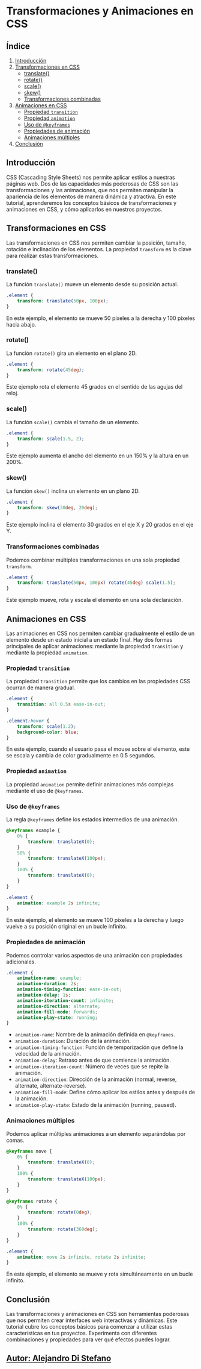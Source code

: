# Transformaciones y Animaciones en CSS

## Índice
1. [Introducción](#introducción)
2. [Transformaciones en CSS](#transformaciones-en-css)
    - [translate()](#translate)
    - [rotate()](#rotate)
    - [scale()](#scale)
    - [skew()](#skew)
    - [Transformaciones combinadas](#transformaciones-combinadas)
3. [Animaciones en CSS](#animaciones-en-css)
    - [Propiedad `transition`](#propiedad-transition)
    - [Propiedad `animation`](#propiedad-animation)
    - [Uso de `@keyframes`](#uso-de-keyframes)
    - [Propiedades de animación](#propiedades-de-animación)
    - [Animaciones múltiples](#animaciones-múltiples)
4. [Conclusión](#conclusión)

## Introducción
CSS (Cascading Style Sheets) nos permite aplicar estilos a nuestras páginas web. Dos de las capacidades más poderosas de CSS son las transformaciones y las animaciones, que nos permiten manipular la apariencia de los elementos de manera dinámica y atractiva. En este tutorial, aprenderemos los conceptos básicos de transformaciones y animaciones en CSS, y cómo aplicarlos en nuestros proyectos.

## Transformaciones en CSS
Las transformaciones en CSS nos permiten cambiar la posición, tamaño, rotación e inclinación de los elementos. La propiedad `transform` es la clave para realizar estas transformaciones.

### translate()
La función `translate()` mueve un elemento desde su posición actual.

```css
.element {
    transform: translate(50px, 100px);
}
```

En este ejemplo, el elemento se mueve 50 píxeles a la derecha y 100 píxeles hacia abajo.

### rotate()
La función `rotate()` gira un elemento en el plano 2D.

```css
.element {
    transform: rotate(45deg);
}
```

Este ejemplo rota el elemento 45 grados en el sentido de las agujas del reloj.

### scale()
La función `scale()` cambia el tamaño de un elemento.

```css
.element {
    transform: scale(1.5, 2);
}
```

Este ejemplo aumenta el ancho del elemento en un 150% y la altura en un 200%.

### skew()
La función `skew()` inclina un elemento en un plano 2D.

```css
.element {
    transform: skew(30deg, 20deg);
}
```

Este ejemplo inclina el elemento 30 grados en el eje X y 20 grados en el eje Y.

### Transformaciones combinadas
Podemos combinar múltiples transformaciones en una sola propiedad `transform`.

```css
.element {
    transform: translate(50px, 100px) rotate(45deg) scale(1.5);
}
```

Este ejemplo mueve, rota y escala el elemento en una sola declaración.

## Animaciones en CSS
Las animaciones en CSS nos permiten cambiar gradualmente el estilo de un elemento desde un estado inicial a un estado final. Hay dos formas principales de aplicar animaciones: mediante la propiedad `transition` y mediante la propiedad `animation`.

### Propiedad `transition`
La propiedad `transition` permite que los cambios en las propiedades CSS ocurran de manera gradual.

```css
.element {
    transition: all 0.5s ease-in-out;
}

.element:hover {
    transform: scale(1.2);
    background-color: blue;
}
```

En este ejemplo, cuando el usuario pasa el mouse sobre el elemento, este se escala y cambia de color gradualmente en 0.5 segundos.

### Propiedad `animation`
La propiedad `animation` permite definir animaciones más complejas mediante el uso de `@keyframes`.

### Uso de `@keyframes`
La regla `@keyframes` define los estados intermedios de una animación.

```css
@keyframes example {
    0% {
        transform: translateX(0);
    }
    50% {
        transform: translateX(100px);
    }
    100% {
        transform: translateX(0);
    }
}

.element {
    animation: example 2s infinite;
}
```

En este ejemplo, el elemento se mueve 100 píxeles a la derecha y luego vuelve a su posición original en un bucle infinito.

### Propiedades de animación
Podemos controlar varios aspectos de una animación con propiedades adicionales.

```css
.element {
    animation-name: example;
    animation-duration: 2s;
    animation-timing-function: ease-in-out;
    animation-delay: 1s;
    animation-iteration-count: infinite;
    animation-direction: alternate;
    animation-fill-mode: forwards;
    animation-play-state: running;
}
```

- `animation-name`: Nombre de la animación definida en `@keyframes`.
- `animation-duration`: Duración de la animación.
- `animation-timing-function`: Función de temporización que define la velocidad de la animación.
- `animation-delay`: Retraso antes de que comience la animación.
- `animation-iteration-count`: Número de veces que se repite la animación.
- `animation-direction`: Dirección de la animación (normal, reverse, alternate, alternate-reverse).
- `animation-fill-mode`: Define cómo aplicar los estilos antes y después de la animación.
- `animation-play-state`: Estado de la animación (running, paused).

### Animaciones múltiples
Podemos aplicar múltiples animaciones a un elemento separándolas por comas.

```css
@keyframes move {
    0% {
        transform: translateX(0);
    }
    100% {
        transform: translateX(100px);
    }
}

@keyframes rotate {
    0% {
        transform: rotate(0deg);
    }
    100% {
        transform: rotate(360deg);
    }
}

.element {
    animation: move 2s infinite, rotate 2s infinite;
}
```

En este ejemplo, el elemento se mueve y rota simultáneamente en un bucle infinito.

## Conclusión
Las transformaciones y animaciones en CSS son herramientas poderosas que nos permiten crear interfaces web interactivas y dinámicas. Este tutorial cubre los conceptos básicos para comenzar a utilizar estas características en tus proyectos. Experimenta con diferentes combinaciones y propiedades para ver qué efectos puedes lograr.



## [Autor: Alejandro Di Stefano](https://github.com/Drako01)




